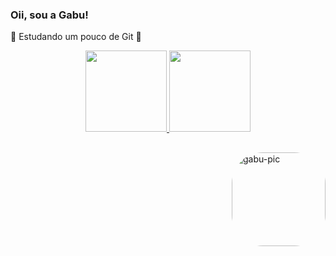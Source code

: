 ### Oii, sou a Gabu!

🍓 Estudando um pouco de Git 🍓


<div align="center">
  <a href="https://github.com/g4bh">
  <img height="130em" src="https://github-readme-stats.vercel.app/api?username=g4bh&show_icons=true&theme=jolly&include_all_commits=true&count_private=true"/>
  <img height="130em" src="https://github-readme-stats.vercel.app/api/top-langs/?username=g4bh&layout=compact&langs_count=7&theme=jolly"/>
</div>
    

##
  
  
   <img align="right" alt="gabu-pic" height="150" style="border-radius:50px;" src="https://picrew.me/share?cd=85ijWsZWLH ">
  
